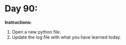# Day 90: 
**Instructions:** 
1. Open a new python file.
2. Update the log file with what you have learned today.
